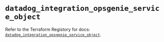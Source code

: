 # `datadog_integration_opsgenie_service_object`

Refer to the Terraform Registory for docs: [`datadog_integration_opsgenie_service_object`](https://registry.terraform.io/providers/datadog/datadog/3.29.0/docs/resources/integration_opsgenie_service_object).
